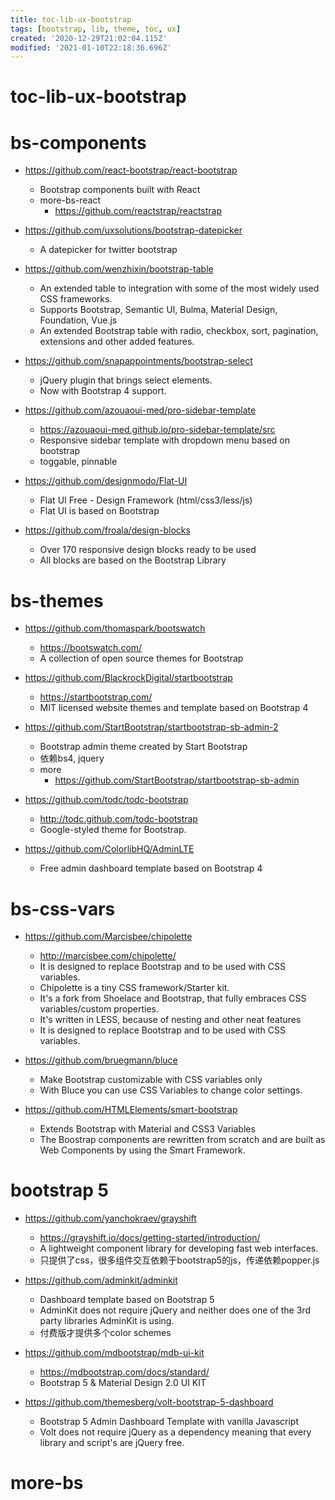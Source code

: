 ```yaml
---
title: toc-lib-ux-bootstrap
tags: [bootstrap, lib, theme, toc, ux]
created: '2020-12-29T21:02:04.115Z'
modified: '2021-01-10T22:18:36.696Z'
---
```


# toc-lib-ux-bootstrap

# bs-components

- https://github.com/react-bootstrap/react-bootstrap
  - Bootstrap components built with React
  - more-bs-react
    - https://github.com/reactstrap/reactstrap
- https://github.com/uxsolutions/bootstrap-datepicker
  - A datepicker for twitter bootstrap
- https://github.com/wenzhixin/bootstrap-table
  - An extended table to integration with some of the most widely used CSS frameworks. 
  - Supports Bootstrap, Semantic UI, Bulma, Material Design, Foundation, Vue.js
  - An extended Bootstrap table with radio, checkbox, sort, pagination, extensions and other added features.
- https://github.com/snapappointments/bootstrap-select
  - jQuery plugin that brings select elements. 
  - Now with Bootstrap 4 support.
- https://github.com/azouaoui-med/pro-sidebar-template
  - https://azouaoui-med.github.io/pro-sidebar-template/src
  - Responsive sidebar template with dropdown menu based on bootstrap
  - toggable, pinnable

 

- https://github.com/designmodo/Flat-UI
  - Flat UI Free - Design Framework (html/css3/less/js)
  - Flat UI is based on Bootstrap
- https://github.com/froala/design-blocks
  - Over 170 responsive design blocks ready to be used
  - All blocks are based on the Bootstrap Library

# bs-themes

- https://github.com/thomaspark/bootswatch
  - https://bootswatch.com/
  - A collection of open source themes for Bootstrap
- https://github.com/BlackrockDigital/startbootstrap
  - https://startbootstrap.com/
  -  MIT licensed website themes and template based on Bootstrap 4
- https://github.com/StartBootstrap/startbootstrap-sb-admin-2
  - Bootstrap admin theme created by Start Bootstrap
  - 依赖bs4, jquery
  - more
    - https://github.com/StartBootstrap/startbootstrap-sb-admin
- https://github.com/todc/todc-bootstrap
  - http://todc.github.com/todc-bootstrap
  - Google-styled theme for Bootstrap.

 

- https://github.com/ColorlibHQ/AdminLTE
  - Free admin dashboard template based on Bootstrap 4

# bs-css-vars

- https://github.com/Marcisbee/chipolette
  - http://marcisbee.com/chipolette/
  - It is designed to replace Bootstrap and to be used with CSS variables.
  - Chipolette is a tiny CSS framework/Starter kit.
  - It's a fork from Shoelace and Bootstrap, that fully embraces CSS variables/custom properties.
  - It's written in LESS, because of nesting and other neat features
  - It is designed to replace Bootstrap and to be used with CSS variables.
- https://github.com/bruegmann/bluce
  - Make Bootstrap customizable with CSS variables only
  - With Bluce you can use CSS Variables to change color settings.

 

- https://github.com/HTMLElements/smart-bootstrap
  - Extends Bootstrap with Material and CSS3 Variables
  - The Boostrap components are rewritten from scratch and are built as Web Components by using the Smart Framework.

# bootstrap 5

- https://github.com/yanchokraev/grayshift
  - https://grayshift.io/docs/getting-started/introduction/
  - A lightweight component library for developing fast web interfaces.
  - 只提供了css，很多组件交互依赖于bootstrap5的js，传递依赖popper.js

- https://github.com/adminkit/adminkit
  - Dashboard template based on Bootstrap 5
  - AdminKit does not require jQuery and neither does one of the 3rd party libraries AdminKit is using.
  - 付费版才提供多个color schemes
- https://github.com/mdbootstrap/mdb-ui-kit
  - https://mdbootstrap.com/docs/standard/
  - Bootstrap 5 & Material Design 2.0 UI KIT

- https://github.com/themesberg/volt-bootstrap-5-dashboard
  - Bootstrap 5 Admin Dashboard Template with vanilla Javascript
  - Volt does not require jQuery as a dependency meaning that every library and script's are jQuery free.

# more-bs
